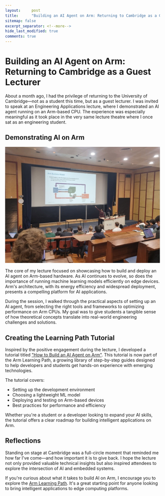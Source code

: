 ```yaml
---
layout:     post
title:      "Building an AI Agent on Arm: Returning to Cambridge as a Guest Lecturer"
sitemap: false
excerpt_separator: <!--more-->
hide_last_modified: true
comments: true
---
```



# Building an AI Agent on Arm: Returning to Cambridge as a Guest Lecturer

About a month ago, I had the privilege of returning to the University of Cambridge—not as a student this time, but as a guest lecturer. I was invited to speak at an Engineering Applications lecture, where I demonstrated an AI agent running on an Arm-based CPU. The experience was especially meaningful as it took place in the very same lecture theatre where I once sat as an engineering student.

<!--more-->

## Demonstrating AI on Arm

![Cambridge Guest Lecturing](../images/cambridge-guest.png)

The core of my lecture focused on showcasing how to build and deploy an AI agent on Arm-based hardware. As AI continues to evolve, so does the importance of running machine learning models efficiently on edge devices. Arm's architecture, with its energy efficiency and widespread deployment, presents a compelling platform for AI applications.

During the session, I walked through the practical aspects of setting up an AI agent, from selecting the right tools and frameworks to optimizing performance on Arm CPUs. My goal was to give students a tangible sense of how theoretical concepts translate into real-world engineering challenges and solutions.

## Creating the Learning Path Tutorial

Inspired by the positive engagement during the lecture, I developed a tutorial titled ["How to Build an AI Agent on Arm"](https://learn.arm.com/learning-paths/servers-and-cloud-computing/ai-agent-on-cpu/). This tutorial is now part of the Arm Learning Path, a growing library of step-by-step guides designed to help developers and students get hands-on experience with emerging technologies.

The tutorial covers:

* Setting up the development environment
* Choosing a lightweight ML model
* Deploying and testing on Arm-based devices
* Best practices for performance and efficiency

Whether you're a student or a developer looking to expand your AI skills, the tutorial offers a clear roadmap for building intelligent applications on Arm.

## Reflections

Standing on stage at Cambridge was a full-circle moment that reminded me how far I've come—and how important it is to give back. I hope the lecture not only provided valuable technical insights but also inspired attendees to explore the intersection of AI and embedded systems.

If you're curious about what it takes to build AI on Arm, I encourage you to explore the [Arm Learning Path](https://learn.arm.com/learning-paths/servers-and-cloud-computing/ai-agent-on-cpu/). It's a great starting point for anyone looking to bring intelligent applications to edge computing platforms.
